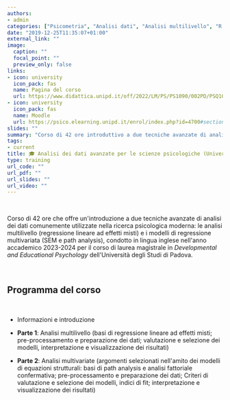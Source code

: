 ```yaml
---
authors:
- admin
categories: ["Psicometria", "Analisi dati", "Analisi multilivello", "R software"]
date: "2019-12-25T11:35:07+01:00"
external_link: ""
image:
  caption: ""
  focal_point: ""
  preview_only: false
links:
- icon: university
  icon_pack: fas
  name: Pagina del corso
  url: https://www.didattica.unipd.it/off/2022/LM/PS/PS1090/002PD/PSQ1096300/N0
- icon: university
  icon_pack: fas
  name: Moodle
  url: https://psico.elearning.unipd.it/enrol/index.php?id=4700#section-0
slides: ""
summary: "Corso di 42 ore introduttivo a due tecniche avanzate di analisi dei dati comunemente utilizzate nella ricerca psicologica moderna: le analisi multilivello (regressione lineare ad effetti misti) e i modelli di regressione multivariata (SEM e path analysis)"
tags:
- current
title: 🎓 Analisi dei dati avanzate per le scienze psicologiche (Università di Padova)
type: training
url_code: ""
url_pdf: ""
url_slides: ""
url_video: ""
---
```


<br>

Corso di 42 ore che offre un'introduzione a due tecniche avanzate di analisi dei dati comunemente utilizzate nella ricerca psicologica moderna: le analisi multilivello (regressione lineare ad effetti misti) e i modelli di regressione multivariata (SEM e path analysis), condotto in lingua inglese nell'anno accademico 2023-2024 per il corso di laurea magistrale in *Developmental and Educational Psychology* dell'Università degli Studi di Padova.

<br>

## Programma del corso

<br>

- Informazioni e introduzione

- **Parte 1**: Analisi multilivello (basi di regressione lineare ad effetti misti; pre-processamento e preparazione dei dati; valutazione e selezione dei modelli, interpretazione e visualizzazione dei risultati)

- **Parte 2**: Analisi multivariate (argomenti selezionati nell'amito dei modelli di equazioni strutturali: basi di path analysis e analisi fattoriale confermativa; pre-processamento e preparazione dei dati; Criteri di valutazione e selezione dei modelli, indici di fit; interpretazione e visualizzazione dei risultati)

<br>